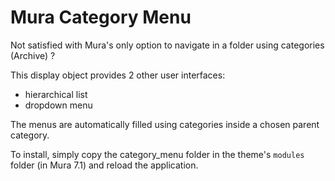 # Mura Category Menu

Not satisfied with Mura's only option to navigate in a folder using categories (Archive) ?

This display object provides 2 other user interfaces:

- hierarchical list
- dropdown menu

The menus are automatically filled using categories inside a chosen parent category.

To install, simply copy the category_menu folder in the theme's `modules` folder (in Mura 7.1) and reload the application.
